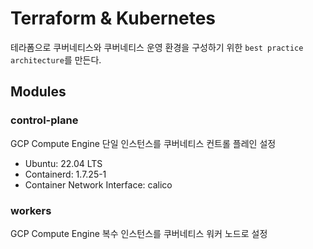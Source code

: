 # Terraform & Kubernetes
테라폼으로 쿠버네티스와 쿠버네티스 운영 환경을 구성하기 위한 `best practice architecture`를 만든다.

## Modules
### control-plane
GCP Compute Engine 단일 인스턴스를 쿠버네티스 컨트롤 플레인 설정
- Ubuntu: 22.04 LTS
- Containerd: 1.7.25-1
- Container Network Interface: calico

### workers
GCP Compute Engine 복수 인스턴스를 쿠버네티스 워커 노드로 설정
